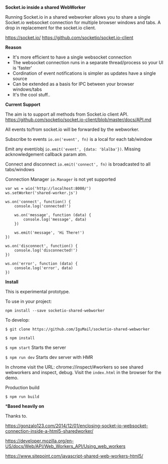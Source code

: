 
**Socket.io inside a shared WebWorker**

Running Socket.io in a shared webworker allows you to share a single Socket.io websocket connection for multiple browser windows and tabs. A drop in replacement for the socket.io client. 

https://socket.io/
https://github.com/socketio/socket.io-client

**Reason**

* It's more efficient to have a single websocket connection
* The websocket connection runs in a separate thread/process so your UI is 'faster'
* Cordination of event notifications is simpler as updates have a single source
* Can be extended as a basis for IPC between your browser windows/tabs
* It's the cool stuff..

**Current Support**

The aim is to support all methods from Socket.io client API. 
https://github.com/socketio/socket.io-client/blob/master/docs/API.md

All events to/from socket.io will be forwarded by the webworker. 

Subscribe to events `io.on('event', fn)` is a local for each tab/window

Emit any event/obj `io.emit('event', {data: 'blalba'})`. Missing acknowledgement callback param atm. 

Connect and disconnect `io.emit('connect', fn)` is broadcasted to all tabs/windows

Connection Manager `io.Manager` is not yet supported

```
var ws = wio('http://localhost:8000/')
ws.setWorker('shared-worker.js')

ws.on('connect', function() {
    console.log('connected!')
    
    ws.on('message', function (data) {
        console.log('message', data)
    })

    ws.emit('message', 'Hi There!')
})

ws.on('disconnect', function() {
    console.log('disconnected!')
})

ws.on('error', function (data) {
    console.log('error', data)
})

```

**Install**

This is experimental prototype.

To use in your project:

`npm install --save socketio-shared-webworker`

To develop:

`$ git clone https://github.com/IguMail/socketio-shared-webworker`

`$ npm install`

`$ npm start` Starts the server

`$ npm run dev` Starts dev server with HMR

In chrome visit the URL: chrome://inspect/#workers so see shared webworkers and inspect, debug.
Visit the `index.html` in the browser for the demo. 

Production build

`$ npm run build`


***Based heavily on**

Thanks to.

https://gonzalo123.com/2014/12/01/enclosing-socket-io-websocket-connection-inside-a-html5-sharedworker/

https://developer.mozilla.org/en-US/docs/Web/API/Web_Workers_API/Using_web_workers

https://www.sitepoint.com/javascript-shared-web-workers-html5/

